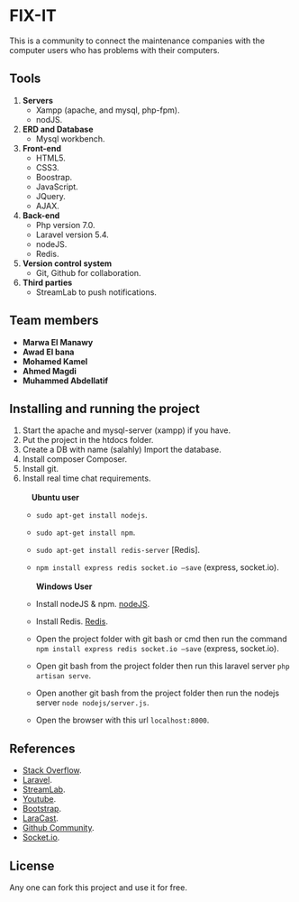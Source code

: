 # FIX-IT
This is a community to connect the maintenance companies with the computer users who has problems with their computers.

## Tools
1) **Servers**
	* Xampp (apache, and mysql, php-fpm).
	* nodJS.
2) **ERD and Database**
	- Mysql workbench.
3) **Front-end**
	- HTML5.
	- CSS3.
	- Boostrap.
	- JavaScript.
	- JQuery.
	- AJAX.
 4) **Back-end**
	- Php version 7.0.
	- Laravel version 5.4.
	- nodeJS.
	- Redis.
5) **Version control system**
	- Git, Github for collaboration.
6) **Third parties**
  	- StreamLab to push notifications.

## Team members
- **Marwa El Manawy**
- **Awad El bana**
- **Mohamed Kamel**
- **Ahmed Magdi**
- **Muhammed Abdellatif**
	
## Installing and running the project
1) Start the apache and mysql-server (xampp) if you have.
2) Put the project in the htdocs folder.
3) Create a DB with name (salahly) Import the database.
4) Install composer Composer.
5) Install git.
6) Install real time chat requirements.
<br/><br/> &nbsp;&nbsp;&nbsp;  **Ubuntu user**
	* `sudo apt-get install nodejs`.
	* `sudo apt-get install npm`.
	* `sudo apt-get install redis-server` [Redis].
	* `npm install express redis socket.io –save` (express, socket.io).
<br/><br/>**Windows User**
	* Install nodeJS & npm. [nodeJS](https://nodejs.org/en/download/).
	* Install Redis. [Redis](https://www.youtube.com/watch?v=Pdapt2PFidE).
	* Open the project folder with git bash or cmd then run the command `npm install express redis socket.io –save` (express, socket.io).

	* Open git bash from the project folder then run this laravel server `php artisan serve`.
	* Open another git bash from the project folder then run the nodejs server `node nodejs/server.js`.
	* Open the browser with this url `localhost:8000`.
## References
* [Stack Overflow](http://stackoverflow.com/).
* [Laravel](https://laravel.com/docs/5.4).
* [StreamLab](https://streamlab.io/).
* [Youtube](https://www.youtube.com/).
* [Bootstrap](http://getbootstrap.com/).
* [LaraCast](https://laracasts.com/).
* [Github Community](https://github.com/issues).
* [Socket.io](https://socket.io/).
## License
Any one can fork this project and use it for free.
